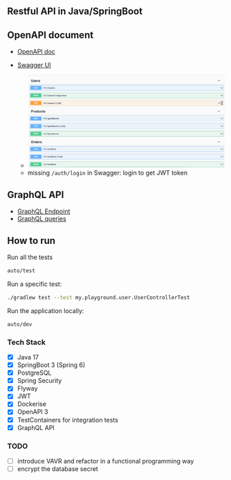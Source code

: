 
## Restful API in Java/SpringBoot

## OpenAPI document

- [OpenAPI doc](http://localhost:8080/v3/api-docs)

- [Swagger UI](http://localhost:8080/swagger-ui/index.html)
  - ![API](./swagger-ui.png)
  - missing `/auth/login` in Swagger: login to get JWT token

## GraphQL API

- [GraphQL Endpoint](http://localhost:8080/graphiql)
- [GraphQL queries](./graphql-queries.md)

## How to run

Run all the tests
```bash
auto/test
```

Run a specific test:
```bash
./gradlew test --test my.playground.user.UserControllerTest
```

Run the application locally:
```bash
auto/dev
```

### Tech Stack

- [x] Java 17
- [x] SpringBoot 3 (Spring 6)
- [x] PostgreSQL
- [x] Spring Security
- [x] Flyway
- [x] JWT
- [x] Dockerise
- [x] OpenAPI 3
- [x] TestContainers for integration tests
- [x] GraphQL API

### TODO

- [ ] introduce VAVR and refactor in a functional programming way
- [ ] encrypt the database secret
